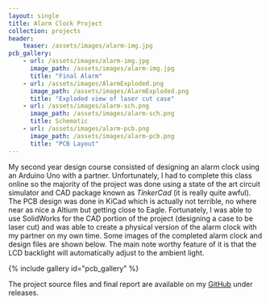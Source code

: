 ```yaml
---
layout: single
title: Alarm Clock Project
collection: projects
header:
    teaser: /assets/images/alarm-img.jpg
pcb_gallery:
    - url: /assets/images/alarm-img.jpg
      image_path: /assets/images/alarm-img.jpg
      title: "Final Alarm"
    - url: /assets/images/AlarmExploded.png
      image_path: /assets/images/AlarmExploded.png
      title: "Exploded view of laser cut case"
    - url: /assets/images/alarm-sch.png
      image_path: /assets/images/alarm-sch.png
      title: Schematic
    - url: /assets/images/alarm-pcb.png
      image_path: /assets/images/alarm-pcb.png
      title: "PCB Layout"
---
```

My second year design course consisted of designing an alarm clock using an Arduino Uno with a partner. Unfortunately, I had to complete this class online so the majority of the project was done using a state of the art circuit simulator and CAD package known as *TinkerCad* (it is really quite awful). The PCB design was done in KiCad which is actually not terrible, no where near as nice a Altium but getting close to Eagle. Fortunately, I was able to use SolidWorks for the CAD portion of the project (designing a case to be laser cut) and was able to create a physical version of the alarm clock with my partner on my own time. Some images of the completed alarm clock and design files are shown below. The main note worthy feature of it is that the LCD backlight will automatically adjust to the ambient light.

{% include gallery id="pcb_gallery" %}

The project source files and final report are available on my [GitHub](https://github.com/KerbalJeb/ECE299DesignProject/releases/tag/V1.0) under releases.
